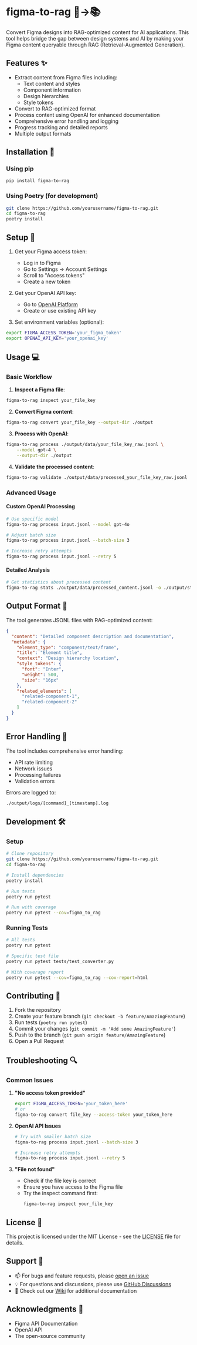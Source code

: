 # figma-to-rag 🎨→📚

Convert Figma designs into RAG-optimized content for AI applications. This tool helps bridge the gap between design systems and AI by making your Figma content queryable through RAG (Retrieval-Augmented Generation).

## Features ✨

- Extract content from Figma files including:
  - Text content and styles
  - Component information
  - Design hierarchies
  - Style tokens
- Convert to RAG-optimized format
- Process content using OpenAI for enhanced documentation
- Comprehensive error handling and logging
- Progress tracking and detailed reports
- Multiple output formats

## Installation 🚀

### Using pip

```bash
pip install figma-to-rag
```

### Using Poetry (for development)

```bash
git clone https://github.com/yourusername/figma-to-rag.git
cd figma-to-rag
poetry install
```

## Setup 🔧

1. Get your Figma access token:
   - Log in to Figma
   - Go to Settings → Account Settings
   - Scroll to "Access tokens"
   - Create a new token

2. Get your OpenAI API key:
   - Go to [OpenAI Platform](https://platform.openai.com)
   - Create or use existing API key

3. Set environment variables (optional):
```bash
export FIGMA_ACCESS_TOKEN='your_figma_token'
export OPENAI_API_KEY='your_openai_key'
```

## Usage 💻

### Basic Workflow

1. **Inspect a Figma file**:
```bash
figma-to-rag inspect your_file_key
```

2. **Convert Figma content**:
```bash
figma-to-rag convert your_file_key --output-dir ./output
```

3. **Process with OpenAI**:
```bash
figma-to-rag process ./output/data/your_file_key_raw.jsonl \
    --model gpt-4 \
    --output-dir ./output
```

4. **Validate the processed content**:
```bash
figma-to-rag validate ./output/data/processed_your_file_key_raw.jsonl
```

### Advanced Usage

#### Custom OpenAI Processing
```bash
# Use specific model
figma-to-rag process input.jsonl --model gpt-4o

# Adjust batch size
figma-to-rag process input.jsonl --batch-size 3

# Increase retry attempts
figma-to-rag process input.jsonl --retry 5
```

#### Detailed Analysis
```bash
# Get statistics about processed content
figma-to-rag stats ./output/data/processed_content.jsonl -o ./output/stats.json
```

## Output Format 📄

The tool generates JSONL files with RAG-optimized content:

```json
{
  "content": "Detailed component description and documentation",
  "metadata": {
    "element_type": "component/text/frame",
    "title": "Element title",
    "context": "Design hierarchy location",
    "style_tokens": {
      "font": "Inter",
      "weight": 500,
      "size": "16px"
    },
    "related_elements": [
      "related-component-1",
      "related-component-2"
    ]
  }
}
```

## Error Handling 🚨

The tool includes comprehensive error handling:
- API rate limiting
- Network issues
- Processing failures
- Validation errors

Errors are logged to:
```
./output/logs/[command]_[timestamp].log
```

## Development 🛠️

### Setup

```bash
# Clone repository
git clone https://github.com/yourusername/figma-to-rag.git
cd figma-to-rag

# Install dependencies
poetry install

# Run tests
poetry run pytest

# Run with coverage
poetry run pytest --cov=figma_to_rag
```

### Running Tests

```bash
# All tests
poetry run pytest

# Specific test file
poetry run pytest tests/test_converter.py

# With coverage report
poetry run pytest --cov=figma_to_rag --cov-report=html
```

## Contributing 🤝

1. Fork the repository
2. Create your feature branch (`git checkout -b feature/AmazingFeature`)
3. Run tests (`poetry run pytest`)
4. Commit your changes (`git commit -m 'Add some AmazingFeature'`)
5. Push to the branch (`git push origin feature/AmazingFeature`)
6. Open a Pull Request

## Troubleshooting 🔍

### Common Issues

1. **"No access token provided"**
   ```bash
   export FIGMA_ACCESS_TOKEN='your_token_here'
   # or
   figma-to-rag convert file_key --access-token your_token_here
   ```

2. **OpenAI API Issues**
   ```bash
   # Try with smaller batch size
   figma-to-rag process input.jsonl --batch-size 3
   
   # Increase retry attempts
   figma-to-rag process input.jsonl --retry 5
   ```

3. **"File not found"**
   - Check if the file key is correct
   - Ensure you have access to the Figma file
   - Try the inspect command first:
     ```bash
     figma-to-rag inspect your_file_key
     ```

## License 📝

This project is licensed under the MIT License - see the [LICENSE](LICENSE) file for details.

## Support 💬

- 📫 For bugs and feature requests, please [open an issue](https://github.com/yourusername/figma-to-rag/issues)
- 💡 For questions and discussions, please use [GitHub Discussions](https://github.com/yourusername/figma-to-rag/discussions)
- 📖 Check out our [Wiki](https://github.com/yourusername/figma-to-rag/wiki) for additional documentation

## Acknowledgments 🙏

- Figma API Documentation
- OpenAI API
- The open-source community
